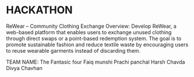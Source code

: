 # HACKATHON 
ReWear – Community Clothing Exchange 
Overview: 
Develop ReWear, a web-based platform that enables users to exchange unused clothing 
through direct swaps or a point-based redemption system. The goal is to promote sustainable 
fashion and reduce textile waste by encouraging users to reuse wearable garments instead of 
discarding them. 

TEAM NAME: The Fantasic four
Faiq munshi 
Prachi panchal 
Harsh Chavda 
Divya Chavhan 
